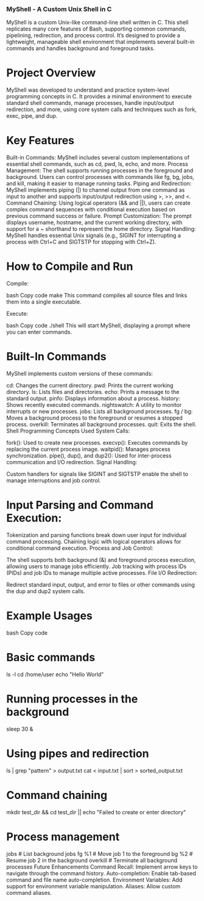 ### MyShell - A Custom Unix Shell in C


MyShell is a custom Unix-like command-line shell written in C. This shell replicates many core features of Bash, supporting common commands, pipelining, redirection, and process control. It’s designed to provide a lightweight, manageable shell environment that implements several built-in commands and handles background and foreground tasks.

# Project Overview
MyShell was developed to understand and practice system-level programming concepts in C. It provides a minimal environment to execute standard shell commands, manage processes, handle input/output redirection, and more, using core system calls and techniques such as fork, exec, pipe, and dup.

# Key Features

Built-in Commands: MyShell includes several custom implementations of essential shell commands, such as cd, pwd, ls, echo, and more.
Process Management: The shell supports running processes in the foreground and background. Users can control processes with commands like fg, bg, jobs, and kill, making it easier to manage running tasks.
Piping and Redirection: MyShell implements piping (|) to channel output from one command as input to another and supports input/output redirection using >, >>, and <.
Command Chaining: Using logical operators (&& and ||), users can create complex command sequences with conditional execution based on previous command success or failure.
Prompt Customization: The prompt displays username, hostname, and the current working directory, with support for a ~ shorthand to represent the home directory.
Signal Handling: MyShell handles essential Unix signals (e.g., SIGINT for interrupting a process with Ctrl+C and SIGTSTP for stopping with Ctrl+Z).

# How to Compile and Run
Compile:

bash
Copy code
make
This command compiles all source files and links them into a single executable.

Execute:

bash
Copy code
./shell
This will start MyShell, displaying a prompt where you can enter commands.

# Built-In Commands
MyShell implements custom versions of these commands:

cd: Changes the current directory.
pwd: Prints the current working directory.
ls: Lists files and directories.
echo: Prints a message to the standard output.
pinfo: Displays information about a process.
history: Shows recently executed commands.
nightswatch: A utility to monitor interrupts or new processes.
jobs: Lists all background processes.
fg / bg: Moves a background process to the foreground or resumes a stopped process.
overkill: Terminates all background processes.
quit: Exits the shell.
Shell Programming Concepts Used
System Calls:

fork(): Used to create new processes.
execvp(): Executes commands by replacing the current process image.
waitpid(): Manages process synchronization.
pipe(), dup(), and dup2(): Used for inter-process communication and I/O redirection.
Signal Handling:

Custom handlers for signals like SIGINT and SIGTSTP enable the shell to manage interruptions and job control.

# Input Parsing and Command Execution:

Tokenization and parsing functions break down user input for individual command processing.
Chaining logic with logical operators allows for conditional command execution.
Process and Job Control:

The shell supports both background (&) and foreground process execution, allowing users to manage jobs efficiently.
Job tracking with process IDs (PIDs) and job IDs to manage multiple active processes.
File I/O Redirection:

Redirect standard input, output, and error to files or other commands using the dup and dup2 system calls.

# Example Usages
bash
Copy code
# Basic commands
ls -l
cd /home/user
echo "Hello World"

# Running processes in the background
sleep 30 &

# Using pipes and redirection
ls | grep "pattern" > output.txt
cat < input.txt | sort > sorted_output.txt

# Command chaining
mkdir test_dir && cd test_dir || echo "Failed to create or enter directory"

# Process management
jobs           # List background jobs
fg %1          # Move job 1 to the foreground
bg %2          # Resume job 2 in the background
overkill       # Terminate all background processes
Future Enhancements
Command Recall: Implement arrow keys to navigate through the command history.
Auto-completion: Enable tab-based command and file name auto-completion.
Environment Variables: Add support for environment variable manipulation.
Aliases: Allow custom command aliases.
